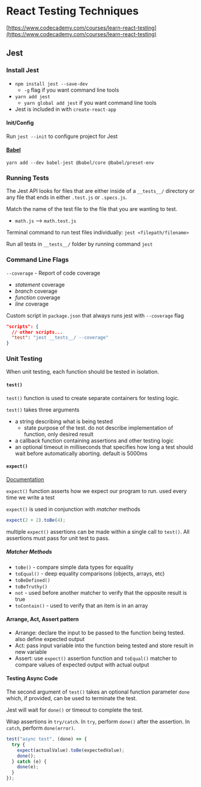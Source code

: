 # React Testing Techniques

[https://www.codecademy.com/courses/learn-react-testing](https://www.codecademy.com/courses/learn-react-testing)

## Jest

### Install Jest

- `npm install jest --save-dev`
  - `-g` flag if you want command line tools
- `yarn add jest`
  - `yarn global add jest` if you want command line tools
- Jest is included in with `create-react-app`

#### Init/Config

Run `jest --init` to configure project for Jest

#### [Babel](https://jestjs.io/docs/getting-started#using-babel)

`yarn add --dev babel-jest @babel/core @babel/preset-env`

### Running Tests

The Jest API looks for files that are either inside of a `__tests__/` directory or any file that ends in either `.test.js` or `.specs.js`.

Match the name of the test file to the file that you are wanting to test.

- `math.js` --> `math.test.js`

Terminal command to run test files individually: `jest <filepath/filename>`

Run all tests in `__tests__/` folder by running command `jest`

### Command Line Flags

`--coverage` - Report of code coverage

- _statement_ coverage
- _branch_ coverage
- _function_ coverage
- _line_ coverage

Custom script in `package.json` that always runs jest with `--coverage` flag

```json
"scripts": {
  // other scripts...
  "test": "jest __tests__/ --coverage"
}
```

### Unit Testing

When unit testing, each function should be tested in isolation.

#### `test()`

`test()` function is used to create separate containers for testing logic.

`test()` takes three arguments

- a string describing what is being tested
  - state purpose of the test. do not describe implementation of function, only desired result
- a callback function containing assertions and other testing logic
- an optional timeout in milliseconds that specifies how long a test should wait before automatically aborting. default is 5000ms

#### `expect()`

[Documentation](https://jestjs.io/docs/expect)

`expect()` function asserts how we expect our program to run. used every time we write a test

`expect()` is used in conjunction with _matcher_ methods

```js
expect(2 + 2).toBe(4);
```

multiple `expect()` assertions can be made within a single call to `test()`. All assertions must pass for unit test to pass.

##### Matcher Methods

- `toBe()` - compare simple data types for equality
- `toEqual()` - deep equality comparisons (objects, arrays, etc)
- `toBeDefined()`
- `toBeTruthy()`
- `not` - used before another matcher to verify that the opposite result is true
- `toContain()` - used to verify that an item is in an array

#### Arrange, Act, Assert pattern

- Arrange: declare the input to be passed to the function being tested. also define expected output
- Act: pass input variable into the function being tested and store result in new variable
- Assert: use `expect()` assertion function and `toEqual()` matcher to compare values of expected output with actual output

#### Testing Async Code

The second argument of `test()` takes an optional function parameter `done` which, if provided, can be used to terminate the test.

Jest will wait for `done()` or timeout to complete the test.

Wrap assertions in `try/catch`. In `try`, perform `done()` after the assertion. In `catch`, perform `done(error)`.

```js
test("async test", (done) => {
  try {
    expect(actualValue).toBe(expectedValue);
    done();
  } catch (e) {
    done(e);
  }
});
```

